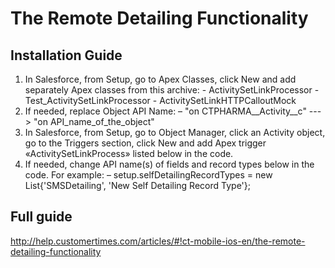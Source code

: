 # The Remote Detailing Functionality

## Installation Guide
1. In Salesforce, from Setup, go to Apex Classes, click New and add separately Apex classes from this archive:
		- ActivitySetLinkProcessor
		- Test_ActivitySetLinkProcessor
		- ActivitySetLinkHTTPCalloutMock
2. If needed, replace Object API Name:
		– "on CTPHARMA__Activity__c" ---> "on API_name_of_the_object"
3. In Salesforce, from Setup, go to Object Manager, click an Activity object, go to the Triggers section, click New and add Apex trigger «ActivitySetLinkProcess» listed below in the code.
4. If needed, change API name(s) of fields and record types below in the code. For example:
		– setup.selfDetailingRecordTypes = new List<String>{'SMSDetailing', 'New Self Detailing Record Type'};

## Full guide

http://help.customertimes.com/articles/#!ct-mobile-ios-en/the-remote-detailing-functionality